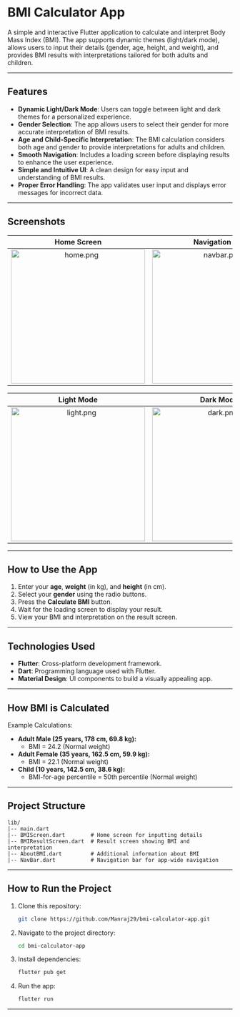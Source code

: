 # BMI Calculator App

A simple and interactive Flutter application to calculate and interpret Body Mass Index (BMI). The app supports dynamic themes (light/dark mode), allows users to input their details (gender, age, height, and weight), and provides BMI results with interpretations tailored for both adults and children.

---

## Features

- **Dynamic Light/Dark Mode**: Users can toggle between light and dark themes for a personalized experience.
- **Gender Selection**: The app allows users to select their gender for more accurate interpretation of BMI results.
- **Age and Child-Specific Interpretation**: The BMI calculation considers both age and gender to provide interpretations for adults and children.
- **Smooth Navigation**: Includes a loading screen before displaying results to enhance the user experience.
- **Simple and Intuitive UI**: A clean design for easy input and understanding of BMI results.
- **Proper Error Handling**: The app validates user input and displays error messages for incorrect data.

---

## Screenshots

| Home Screen | Navigation Bar | Result Screen | About BMI |
|:-----------:|:-------------:|:---------:|:--------------:|
| <img src="https://github.com/user-attachments/assets/5b975c16-f5be-414d-9a40-30ea39948c4d" alt="home.png" width="300px"/>  | <img src="https://github.com/user-attachments/assets/f2d56394-25ef-40d8-900e-2d733b3c6c3c" alt="navbar.png" width="300px"/> | <img src="https://github.com/user-attachments/assets/93d16667-686c-41c3-8bc2-0a505c386a0d" alt="result.png" width="300px" /> | <img src="https://github.com/user-attachments/assets/903acf8f-56ad-48fd-bef0-860597e2244c" alt="about.png" width="300px" />


| Light Mode | Dark Mode |
|:----------:|:---------:|
| <img src="https://github.com/user-attachments/assets/01225329-77f9-43b8-8435-19ad35d63636" alt="light.png" width="300px" /> | <img src="https://github.com/user-attachments/assets/3ab15c62-cf61-4452-b5e9-e60dbd4abd44" alt="dark.png" width="300px" /> |

---

## How to Use the App

1. Enter your **age**, **weight** (in kg), and **height** (in cm).
2. Select your **gender** using the radio buttons.
3. Press the **Calculate BMI** button.
4. Wait for the loading screen to display your result.
5. View your BMI and interpretation on the result screen.

---

## Technologies Used

- **Flutter**: Cross-platform development framework.
- **Dart**: Programming language used with Flutter.
- **Material Design**: UI components to build a visually appealing app.

---

## How BMI is Calculated
Example Calculations:
- **Adult Male (25 years, 178 cm, 69.8 kg):**
    - BMI = 24.2 (Normal weight)
- **Adult Female (35 years, 162.5 cm, 59.9 kg):**
    - BMI = 22.1 (Normal weight)
- **Child (10 years, 142.5 cm, 38.6 kg):**
    - BMI-for-age percentile = 50th percentile (Normal weight)

---

## Project Structure

```
lib/
|-- main.dart
|-- BMIScreen.dart        # Home screen for inputting details
|-- BMIResultScreen.dart  # Result screen showing BMI and interpretation
|-- AboutBMI.dart         # Additional information about BMI
|-- NavBar.dart           # Navigation bar for app-wide navigation
```

---

## How to Run the Project

1. Clone this repository:

   ```bash
   git clone https://github.com/Manraj29/bmi-calculator-app.git
   ```

2. Navigate to the project directory:
   ```bash
   cd bmi-calculator-app
   ```

3. Install dependencies:
   ```bash
   flutter pub get
   ```

4. Run the app:
   ```bash
   flutter run
   ```

---
